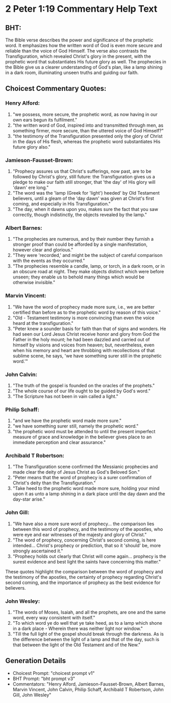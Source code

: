 # 2 Peter 1:19 Commentary Help Text

## BHT:
The Bible verse describes the power and significance of the prophetic word. It emphasizes how the written word of God is even more secure and reliable than the voice of God Himself. The verse also contrasts the Transfiguration, which revealed Christ's glory in the present, with the prophetic word that substantiates His future glory as well. The prophecies in the Bible give us a clearer understanding of God's plan, like a lamp shining in a dark room, illuminating unseen truths and guiding our faith.

## Choicest Commentary Quotes:
### Henry Alford:
1. "we possess, more secure, the prophetic word, as now having in our own ears begun its fulfilment."
2. "the written word of God, inspired into and transmitted through men, as something firmer, more secure, than the uttered voice of God Himself?"
3. "the testimony of the Transfiguration presented only the glory of Christ in the days of His flesh, whereas the prophetic word substantiates His future glory also."

### Jamieson-Fausset-Brown:
1. "Prophecy assures us that Christ's sufferings, now past, are to be followed by Christ's glory, still future: the Transfiguration gives us a pledge to make our faith still stronger, that 'the day' of His glory will 'dawn' ere long."
2. "The word was the 'lamp (Greek for 'light') heeded' by Old Testament believers, until a gleam of the 'day dawn' was given at Christ's first coming, and especially in His Transfiguration."
3. "The day, when it dawns upon you, makes sure the fact that you saw correctly, though indistinctly, the objects revealed by the lamp."

### Albert Barnes:
1. "The prophecies are numerous, and by their number they furnish a stronger proof than could be afforded by a single manifestation, however clear and glorious."
2. "They were 'recorded,' and might be the subject of careful comparison with the events as they occurred."
3. "The prophecies resemble a candle, lamp, or torch, in a dark room, or in an obscure road at night. They make objects distinct which were before unseen; they enable us to behold many things which would be otherwise invisible."

### Marvin Vincent:
1. "We have the word of prophecy made more sure, i.e., we are better certified than before as to the prophetic word by reason of this voice." 
2. "Old - Testament testimony is more convincing than even the voice heard at the transfiguration."
3. "Peter knew a sounder basis for faith than that of signs and wonders. He had seen our Lord Jesus Christ receive honor and glory from God the Father in the holy mount; he had been dazzled and carried out of himself by visions and voices from heaven; but, nevertheless, even when his memory and heart are throbbing with recollections of that sublime scene, he says, 'we have something surer still in the prophetic word.'"

### John Calvin:
1. "The truth of the gospel is founded on the oracles of the prophets."
2. "The whole course of our life ought to be guided by God's word."
3. "The Scripture has not been in vain called a light."

### Philip Schaff:
1. "and we have the prophetic word made more sure." 
2. "we have something surer still, namely the prophetic word." 
3. "the prophetic word must be attended to until the present imperfect measure of grace and knowledge in the believer gives place to an immediate perception and clear assurance."

### Archibald T Robertson:
1. "The Transfiguration scene confirmed the Messianic prophecies and made clear the deity of Jesus Christ as God's Beloved Son."
2. "Peter means that the word of prophecy is a surer confirmation of Christ's deity than the Transfiguration."
3. "Take heed to the prophetic word made more sure, holding your mind upon it as unto a lamp shining in a dark place until the day dawn and the day-star arise."

### John Gill:
1. "We have also a more sure word of prophecy... the comparison lies between this word of prophecy, and the testimony of the apostles, who were eye and ear witnesses of the majesty and glory of Christ."
2. "The word of prophecy, concerning Christ's second coming, is here intended... Christ's prophecy or prediction, that so it 'should' be, more strongly ascertained it."
3. "Prophecy holds out clearly that Christ will come again... prophecy is the surest evidence and best light the saints have concerning this matter."

These quotes highlight the comparison between the word of prophecy and the testimony of the apostles, the certainty of prophecy regarding Christ's second coming, and the importance of prophecy as the best evidence for believers.

### John Wesley:
1. "The words of Moses, Isaiah, and all the prophets, are one and the same word, every way consistent with itself."
2. "To which word ye do well that ye take heed, as to a lamp which shone in a dark place - Wherein there was neither light nor window."
3. "Till the full light of the gospel should break through the darkness. As is the difference between the light of a lamp and that of the day, such is that between the light of the Old Testament and of the New."


## Generation Details
- Choicest Prompt: "choicest prompt v1"
- BHT Prompt: "bht prompt v3"
- Commentators: "Henry Alford, Jamieson-Fausset-Brown, Albert Barnes, Marvin Vincent, John Calvin, Philip Schaff, Archibald T Robertson, John Gill, John Wesley"
